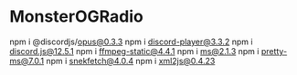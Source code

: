# MonsterOGRadio

npm i @discordjs/opus@0.3.3 
npm i discord-player@3.3.2 
npm i discord.js@12.5.1 
npm i ffmpeg-static@4.4.1 
npm i ms@2.1.3 
npm i pretty-ms@7.0.1 
npm i snekfetch@4.0.4 
npm i xml2js@0.4.23
